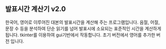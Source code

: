## 발표시간 계산기 v2.0
한국어, 영어로 이루어진 대본의 발표시간을 계산해 주는 프로그램입니다.
음절, 어절, 문장 수 등을 분석하여 단순 읽기를 넘어 발표시에 소요되는 표준적인 시간을 계산하게 됩니다. 
tkinter를 이용하여 gui기반에서 작동합니다. 
초기 버전에서 영어를 추가한 버전 입니다. 

